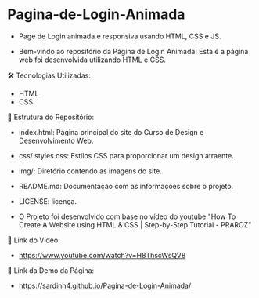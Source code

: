 # Pagina-de-Login-Animada
- Page de Login animada e responsiva usando HTML, CSS e JS.

- Bem-vindo ao repositório da Página de Login Animada! Esta é a página web foi desenvolvida utilizando HTML e CSS.

🛠️ Tecnologias Utilizadas:

- HTML
- CSS

📂 Estrutura do Repositório:

- index.html: Página principal do site do Curso de Design e Desenvolvimento Web.
- css/ styles.css: Estilos CSS para proporcionar um design atraente.
- img/: Diretório contendo as imagens do site.
- README.md: Documentação com as informações sobre o projeto.
- LICENSE: licença.

- O Projeto foi desenvolvido com base no vídeo do youtube "How To Create A Website using HTML & CSS | Step-by-Step Tutorial - PRAROZ"

🔗 Link do Vídeo:

- https://www.youtube.com/watch?v=H8ThscWsQV8

🔗 Link da Demo da Página:

- https://sardinh4.github.io/Pagina-de-Login-Animada/
